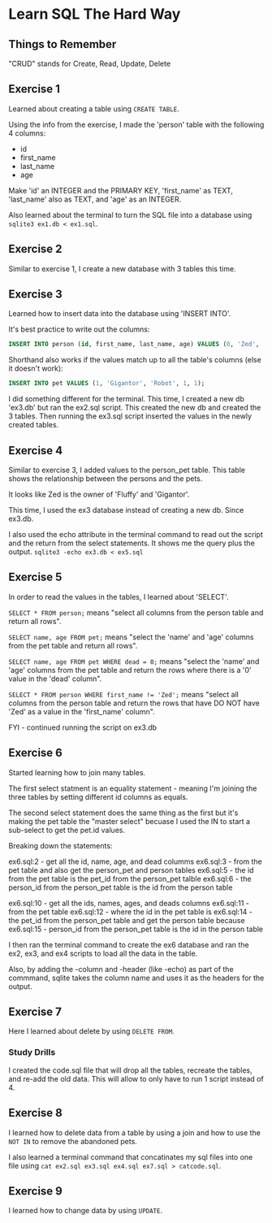 # Learn SQL The Hard Way

## Things to Remember

"CRUD" stands for Create, Read, Update, Delete

## Exercise 1

Learned about creating a table using `CREATE TABLE`.

Using the info from the exercise, I made the 'person' table with the following 4 columns:

* id
* first_name
* last_name
* age

Make 'id' an INTEGER and the PRIMARY KEY, 'first_name' as TEXT, 'last_name' also as TEXT, and 'age' as an INTEGER.

Also learned about the terminal to turn the SQL file into a database using `sqlite3 ex1.db < ex1.sql`.

## Exercise 2

Similar to exercise 1, I create a new database with 3 tables this time.

## Exercise 3

Learned how to insert data into the database using 'INSERT INTO'.

It's best practice to write out the columns:
```sql
INSERT INTO person (id, first_name, last_name, age) VALUES (0, 'Zed', 'Shaw', 37);
```

Shorthand also works if the values match up to all the table's columns (else it doesn't work):
```sql
INSERT INTO pet VALUES (1, 'Gigantor', 'Robot', 1, 1);
```

I did something different for the terminal. This time, I created a new db 'ex3.db' but ran the ex2.sql script. This created the new db and created the 3 tables. Then running the ex3.sql script inserted the values in the newly created tables.

## Exercise 4

Similar to exercise 3, I added values to the person_pet table.
This table shows the relationship between the persons and the pets.

It looks like Zed is the owner of 'Fluffy' and 'Gigantor'.

This time, I used the ex3 database instead of creating a new db. Since ex3.db.

I also used the echo attribute in the terminal command to read out the script and the return from the select statements. It shows me the query plus the output.
`sqlite3 -echo ex3.db < ex5.sql`

## Exercise 5

In order to read the values in the tables, I learned about 'SELECT'.

`SELECT * FROM person;` means "select all columns from the person table and return all rows".

`SELECT name, age FROM pet;` means "select the 'name' and 'age' columns from the pet table and return all rows".

`SELECT name, age FROM pet WHERE dead = 0;` means "select the 'name' and 'age' columns from the pet table and return the rows where there is a '0' value in the 'dead' column".

`SELECT * FROM person WHERE first_name != 'Zed';` means "select all columns from the person table and return the rows that have DO NOT have 'Zed' as a value in the 'first_name' column".

FYI - continued running the script on ex3.db

## Exercise 6

Started learning how to join many tables.

The first select statment is an equality statement - meaning I'm joining the three tables by setting different id columns as equals.

The second select statement does the same thing as the first but it's making the pet table the "master select" becuase I used the IN to start a sub-select to get the pet.id values.

Breaking down the statements:

ex6.sql:2 - get all the id, name, age, and dead columms
ex6.sql:3 - from the pet table and also get the person_pet and person tables
ex6.sql:5 - the id from the pet table is the pet_id from the person_pet talble
ex6.sql:6 - the person_id from the person_pet table is the id from the person table

ex6.sql:10 - get all the ids, names, ages, and deads columns
ex6.sql:11 - from the pet table
ex6.sql:12 - where the id in the pet table is
ex6.sql:14 - the pet_id from the person_pet table and get the person table because
ex6.sql:15 - person_id from the person_pet table is the id in the person table

I then ran the terminal command to create the ex6 database and ran the ex2, ex3, and ex4 scripts to load all the data in the table.

Also, by adding the -column and -header (like -echo) as part of the commmand, sqlite takes the column name and uses it as the headers for the output.

## Exercise 7

Here I learned about delete by using `DELETE FROM`.

### Study Drills

I created the code.sql file that will drop all the tables, recreate the tables, and re-add the old data. This will allow to only have to run 1 script instead of 4.

## Exercise 8

I learned how to delete data from a table by using a join and how to use the `NOT IN` to remove the abandoned pets.

I also learned a terminal command that concatinates my sql files into one file using `cat ex2.sql ex3.sql ex4.sql ex7.sql > catcode.sql`.

## Exercise 9

I learned how to change data by using `UPDATE`.
